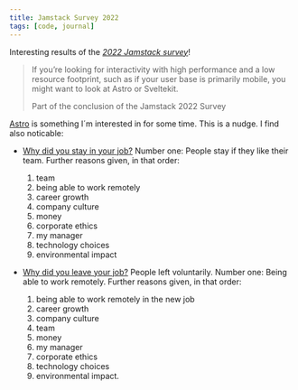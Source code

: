 ```yaml
---
title: Jamstack Survey 2022
tags: [code, journal]
---
```

Interesting results of the [<cite>2022 Jamstack survey</cite>](https://jamstack.org/survey/2022/)!

> If you’re looking for interactivity with high performance and a low resource footprint, such as if your user base is primarily mobile, you might want to look at Astro or Sveltekit.
> <footer>Part of the conclusion of the Jamstack 2022 Survey

[Astro](https://astro.build) is something I´m interested in for some time. This is a nudge. I find also noticable:

- [Why did you stay in your job?](https://jamstack.org/survey/2022/#why-did-you-stay-in-your-job) Number one: People stay if they like their team. Further reasons given, in that order:

	1. team
	2. being able to work remotely
	3. career growth
	4. company culture
	5. money
	6. corporate ethics
	7. my manager
	8. technology choices
	9. environmental impact

- [Why did you leave your job?](https://jamstack.org/survey/2022/#why-people-leave) People left voluntarily. Number one: Being able to work remotely. Further reasons given, in that order: 

	1. being able to work remotely in the new job
	2. career growth
	3. company culture
	4. team
	5. money
	6. my manager
	7. corporate ethics
	8. technology choices
	9. environmental impact.
